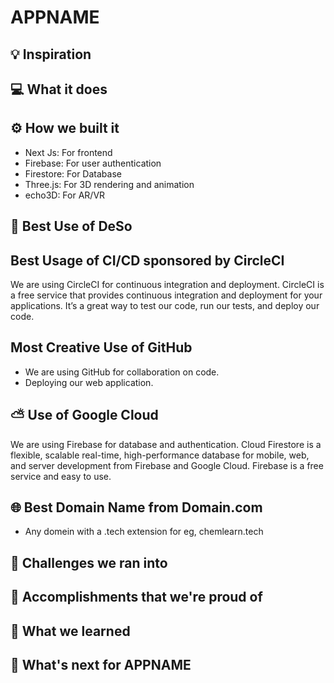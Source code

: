 # APPNAME

## 💡 Inspiration

## 💻 What it does

## ⚙️ How we built it

- Next Js: For frontend
- Firebase: For user authentication
- Firestore: For Database
- Three.js: For 3D rendering and animation
- echo3D: For AR/VR

## 🔐 Best Use of DeSo

## Best Usage of CI/CD sponsored by CircleCI

We are using CircleCI for continuous integration and deployment. CircleCI is a free service that provides continuous integration and deployment for your applications. It’s a great way to test our code, run our tests, and deploy our code.

## Most Creative Use of GitHub

- We are using GitHub for collaboration on code.
- Deploying our web application.

## ⛅ Use of Google Cloud

We are using Firebase for database and authentication. Cloud Firestore is a flexible, scalable real-time, high-performance database for mobile, web, and server development from Firebase and Google Cloud. Firebase is a free service and easy to use.

## 🌐 Best Domain Name from Domain.com

- Any domein with a .tech extension for eg, chemlearn.tech

## 🧠 Challenges we ran into

## 🏅 Accomplishments that we're proud of

## 📖 What we learned

## 🚀 What's next for APPNAME
